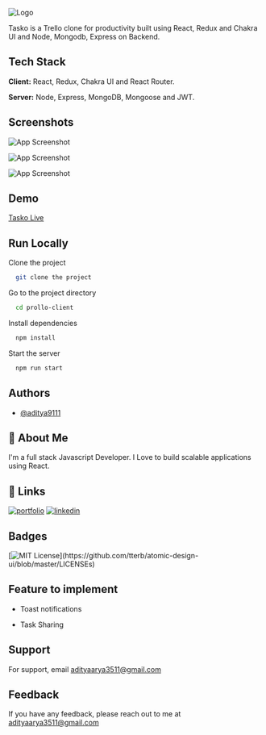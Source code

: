 ![Logo]()

Tasko is a Trello clone for productivity built using React, Redux and Chakra UI and Node, Mongodb, Express on Backend.

## Tech Stack

**Client:** React, Redux, Chakra UI and React Router.

**Server:** Node, Express, MongoDB, Mongoose and JWT.

## Screenshots

![App Screenshot]()

![App Screenshot]()

![App Screenshot]()

## Demo

[Tasko Live](https://tasko.netlify.app/)

## Run Locally

Clone the project

```bash
  git clone the project
```

Go to the project directory

```bash
  cd prollo-client
```

Install dependencies

```bash
  npm install
```

Start the server

```bash
  npm run start
```


## Authors

- [@aditya9111](https://www.github.com/aditya9111)

## 🚀 About Me

I'm a full stack Javascript Developer. I Love to build scalable applications using React.

## 🔗 Links

[![portfolio](https://img.shields.io/badge/my_portfolio-000?style=for-the-badge&logo=ko-fi&logoColor=white)](bit.ly/adityaarya1/)
[![linkedin](https://img.shields.io/badge/linkedin-0A66C2?style=for-the-badge&logo=linkedin&logoColor=white)](https://www.linkedin.com/in/aditya911)


## Badges

[![MIT License](https://img.shields.io/apm/l/atomic-design-ui.svg?)](https://github.com/tterb/atomic-design-ui/blob/master/LICENSEs)

## Feature to implement

- Toast notifications

- Task Sharing

## Support

For support, email adityaarya3511@gmail.com

## Feedback

If you have any feedback, please reach out to me at adityaarya3511@gmail.com
